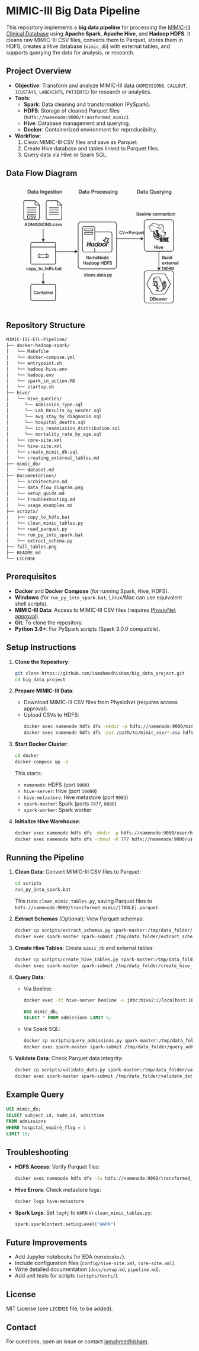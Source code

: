 # MIMIC-III Big Data Pipeline

This repository implements a **big data pipeline** for processing the [MIMIC-III Clinical Database](https://github.com/physionet/db) using **Apache Spark**, **Apache Hive**, and **Hadoop HDFS**. It cleans raw MIMIC-III CSV files, converts them to Parquet, stores them in HDFS, creates a Hive database (`mimic_db`) with external tables, and supports querying the data for analysis, or research.

## Project Overview
- **Objective**: Transform and analyze MIMIC-III data (`ADMISSIONS`, `CALLOUT`, `ICUSTAYS`, `LABEVENTS`, `PATIENTS`) for research or analytics.
- **Tools**:
  - **Spark**: Data cleaning and transformation (PySpark).
  - **HDFS**: Storage of cleaned Parquet files (`hdfs://namenode:9000/transformed_mimic`).
  - **Hive**: Database management and querying.
  - **Docker**: Containerized environment for reproducibility.
- **Workflow**:
  1. Clean MIMIC-III CSV files and save as Parquet.
  2. Create Hive database and tables linked to Parquet files.
  3. Query data via Hive or Spark SQL.

## Data Flow Diagram

![Data Flow](Documentations/data_flow_diagram.png)

## Repository Structure
```plaintext
MIMIC-III-ETL-Pipeline/
├── docker-hadoop-spark/
│   └── Makefile
│   └── docker-compose.yml
│   └── entrypoint.sh
│   └── hadoop-hive.env
│   └── hadoop.env
│   └── spark_in_action.MD
│   └── startup.sh
├── hive/
│   └── hive_queries/
│      └── Admission_Type.sql
│      └── Lab_Results_by_Gender.sql
│      └── avg_stay_by_diagnosis.sql
│      └── hospital_deaths.sql
│      └── icu_readmission_distribution.sql
│      └── mortality_rate_by_age.sql
│   └── core-site.xml
│   └── hive-site.xml
│   └── create_mimic_db.sql
│   └── creating_external_tables.md
├── mimic_db/
│   └── dataset.md
├── Documentations/
│   └── architecture.md
│   └── data_flow_diagram.png
│   └── setup_guide.md
│   └── troubleshooting.md
│   └── usage_examples.md
├── scripts/
│   ├── copy_to_hdfs.bat
│   └── clean_mimic_tables.py
│   └── read_parquet.py
│   └── run_py_into_spark.bat
│   └── extract_schema.py
├── full_tables.png
├── README.md
└── LICENSE
```

## Prerequisites
- **Docker** and **Docker Compose** (for running Spark, Hive, HDFS).
- **Windows** (for `run_py_into_spark.bat`; Linux/Mac can use equivalent shell scripts).
- **MIMIC-III Data**: Access to MIMIC-III CSV files (requires [PhysioNet approval](https://physionet.org/content/mimiciii/)).
- **Git**: To clone the repository.
- **Python 3.6+**: For PySpark scripts (Spark 3.0.0 compatible).

## Setup Instructions
1. **Clone the Repository**:
   ```bash
   git clone https://github.com/iamahmedhisham/big_data_project.git
   cd big_data_project
   ```

2. **Prepare MIMIC-III Data**:
   - Download MIMIC-III CSV files from PhysioNet (requires access approval).
   - Upload CSVs to HDFS:
     ```bash
     docker exec namenode hdfs dfs -mkdir -p hdfs://namenode:9000/mimic_db
     docker exec namenode hdfs dfs -put /path/to/mimic_csv/*.csv hdfs://namenode:9000/mimic_db/
     ```

3. **Start Docker Cluster**:
   ```bash
   cd docker
   docker-compose up -d
   ```
   This starts:
   - `namenode`: HDFS (port `9000`)
   - `hive-server`: Hive (port `10000`)
   - `hive-metastore`: Hive metastore (port `9083`)
   - `spark-master`: Spark (ports `7077`, `8080`)
   - `spark-worker`: Spark worker

4. **Initialize Hive Warehouse**:
   ```bash
   docker exec namenode hdfs dfs -mkdir -p hdfs://namenode:9000/user/hive/warehouse
   docker exec namenode hdfs dfs -chmod -R 777 hdfs://namenode:9000/user/hive
   ```

## Running the Pipeline
1. **Clean Data**:
   Convert MIMIC-III CSV files to Parquet:
   ```bash
   cd scripts
   run_py_into_spark.bat
   ```
   This runs `clean_mimic_tables.py`, saving Parquet files to `hdfs://namenode:9000/transformed_mimic/[TABLE].parquet`.

2. **Extract Schemas** (Optional):
   View Parquet schemas:
   ```bash
   docker cp scripts/extract_schemas.py spark-master:/tmp/data_folder/extract_schemas.py
   docker exec spark-master spark-submit /tmp/data_folder/extract_schemas.py
   ```

3. **Create Hive Tables**:
   Create `mimic_db` and external tables:
   ```bash
   docker cp scripts/create_hive_tables.py spark-master:/tmp/data_folder/create_hive_tables.py
   docker exec spark-master spark-submit /tmp/data_folder/create_hive_tables.py
   ```

4. **Query Data**:
   - Via Beeline:
     ```bash
     docker exec -it hive-server beeline -u jdbc:hive2://localhost:10000
     ```
     ```sql
     USE mimic_db;
     SELECT * FROM admissions LIMIT 5;
     ```
   - Via Spark SQL:
     ```bash
     docker cp scripts/query_admissions.py spark-master:/tmp/data_folder/query_admissions.py
     docker exec spark-master spark-submit /tmp/data_folder/query_admissions.py
     ```

5. **Validate Data**:
   Check Parquet data integrity:
   ```bash
   docker cp scripts/validate_data.py spark-master:/tmp/data_folder/validate_data.py
   docker exec spark-master spark-submit /tmp/data_folder/validate_data.py
   ```

## Example Query
```sql
USE mimic_db;
SELECT subject_id, hadm_id, admittime
FROM admissions
WHERE hospital_expire_flag = 1
LIMIT 10;
```

## Troubleshooting
- **HDFS Access**:
  Verify Parquet files:
  ```bash
  docker exec namenode hdfs dfs -ls hdfs://namenode:9000/transformed_mimic
  ```
- **Hive Errors**:
  Check metastore logs:
  ```bash
  docker logs hive-metastore
  ```
- **Spark Logs**:
  Set `log4j` to `WARN` in `clean_mimic_tables.py`:
  ```python
  spark.sparkContext.setLogLevel("WARN")
  ```

## Future Improvements
- Add Jupyter notebooks for EDA (`notebooks/`).
- Include configuration files (`config/hive-site.xml`, `core-site.xml`).
- Write detailed documentation (`docs/setup.md`, `pipeline.md`).
- Add unit tests for scripts (`scripts/tests/`).

## License
MIT License (see `LICENSE` file, to be added).

## Contact
For questions, open an issue or contact [iamahmedhisham](https://github.com/iamahmedhisham).
